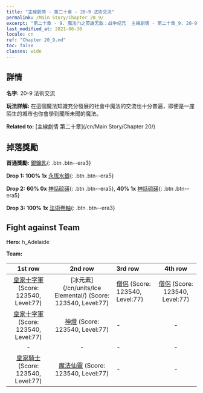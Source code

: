 ```yaml
---
title: "主線劇情 - 第二十章 - 20-9 法術交流"
permalink: /Main Story/Chapter 20_9/
excerpt: "第二十章 - 9. 魔法门之英雄无敌：战争纪元  主線劇情 - 第二十章_9. 20-9 法術交流"
last_modified_at: 2021-06-30
locale: cn
ref: "Chapter 20_9.md"
toc: false
classes: wide
---
```


## 詳情

 **名字:** 20-9 法術交流

 **玩法詳解:** 在這個魔法知識充分發展的社會中魔法的交流也十分普遍，即便是一座陌生的城市也你會學到聞所未聞的魔法。

 **Related to:** [主線劇情 第二十章](/cn/Main Story/Chapter 20/)

## 掉落獎勵

 **首通獎勵:** [銀鑰匙](/cn/Items/con_693/){: .btn .btn--era3}

 **Drop 1:** **100% 1x** [永恆水銀](/cn/Items/mat_70/){: .btn .btn--era5}

 **Drop 2:** **60% 0x** [神話硫磺](/cn/Items/mat_64/){: .btn .btn--era5}, **40% 1x** [神話硫磺](/cn/Items/mat_64/){: .btn .btn--era5}

 **Drop 3:** **100% 1x** [法術卷軸](/cn/Items/con_694/){: .btn .btn--era3}


## Fight against Team
 **Hero:** h_Adelaide

 **Team:**


  | 1st row | 2nd row | 3rd row | 4th row |
  |:----:|:----:|:----|:----:|
  | [皇家十字軍](/cn/units/Swordsman/) (Score: 123540, Level:77)  | [冰元素](/cn/units/Ice Elemental/) (Score: 123540, Level:77)  | [僧侶](/cn/units/Monk/) (Score: 123540, Level:77)  | [僧侶](/cn/units/Monk/) (Score: 123540, Level:77)  |
  | [皇家十字軍](/cn/units/Swordsman/) (Score: 123540, Level:77)  | [神燈](/cn/units/Genie/) (Score: 123540, Level:77)  | - | - |
  | - | - | - | - |
  | [皇家騎士](/cn/units/Cavalier/) (Score: 123540, Level:77)  | [魔法仙靈](/cn/units/Sprite/) (Score: 123540, Level:77)  | - | - |


